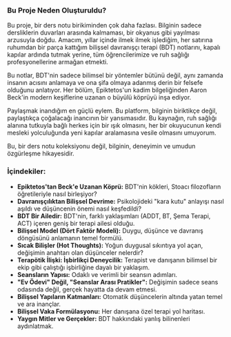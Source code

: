 ### Bu Proje Neden Oluşturuldu?
Bu proje, bir ders notu birikiminden çok daha fazlası. Bilginin sadece dersliklerin duvarları arasında kalmaması, bir okyanus gibi yayılması arzusuyla doğdu. Amacım, yıllar içinde ilmek ilmek işlediğim, her satırına ruhumdan bir parça kattığım bilişsel davranışçı terapi (BDT) notlarını, kapalı kapılar ardında tutmak yerine, tüm öğrencilerimize ve ruh sağlığı profesyonellerine armağan etmekti.

Bu notlar, BDT'nin sadece bilimsel bir yöntemler bütünü değil, aynı zamanda insanın acısını anlamaya ve ona şifa olmaya adanmış derin bir felsefe olduğunu anlatıyor. Her bölüm, Epiktetos'un kadim bilgeliğinden Aaron Beck'in modern keşiflerine uzanan o büyülü köprüyü inşa ediyor.

Paylaşmak inandığım en güçlü eylem. Bu platform, bilginin biriktikçe değil, paylaştıkça çoğalacağı inancının bir yansımasıdır. Bu kaynağın, ruh sağlığı alanına tutkuyla bağlı herkes için bir ışık olmasını, her bir okuyucunun kendi mesleki yolculuğunda yeni kapılar aralamasına vesile olmasını umuyorum.

Bu, bir ders notu koleksiyonu değil, bilginin, deneyimin ve umudun özgürleşme hikayesidir.

### İçindekiler:

* **Epiktetos'tan Beck'e Uzanan Köprü:** BDT'nin kökleri, Stoacı filozofların öğretileriyle nasıl birleşiyor?
* **Davranışçılıktan Bilişsel Devrime:** Psikolojideki "kara kutu" anlayışı nasıl aşıldı ve düşüncenin önemi nasıl keşfedildi?
* **BDT Bir Ailedir:** BDT'nin, farklı yaklaşımları (ADDT, BT, Şema Terapi, ACT) içeren geniş bir terapi ailesi olduğu.
* **Bilişsel Model (Dört Faktör Modeli):** Duygu, düşünce ve davranış döngüsünü anlamanın temel formülü.
* **Sıcak Bilişler (Hot Thoughts):** Yoğun duygusal sıkıntıya yol açan, değişimin anahtarı olan düşünceler nelerdir?
* **Terapötik İlişki: İşbirlikçi Deneycilik:** Terapist ve danışanın bilimsel bir ekip gibi çalıştığı işbirliğine dayalı bir yaklaşım.
* **Seansların Yapısı:** Odaklı ve verimli bir seansın adımları.
* **"Ev Ödevi" Değil, "Seanslar Arası Pratikler":** Değişimin sadece seans odasında değil, gerçek hayatta da devam etmesi.
* **Bilişsel Yapıların Katmanları:** Otomatik düşüncelerin altında yatan temel ve ara inançlar.
* **Bilişsel Vaka Formülasyonu:** Her danışana özel terapi yol haritası.
* **Yaygın Mitler ve Gerçekler:** BDT hakkındaki yanlış bilinenleri aydınlatmak.
